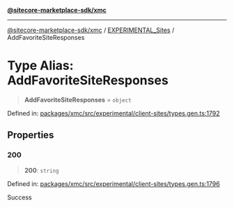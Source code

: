 [**@sitecore-marketplace-sdk/xmc**](../../../../README.md)

***

[@sitecore-marketplace-sdk/xmc](../../../../README.md) / [EXPERIMENTAL\_Sites](../README.md) / AddFavoriteSiteResponses

# Type Alias: AddFavoriteSiteResponses

> **AddFavoriteSiteResponses** = `object`

Defined in: [packages/xmc/src/experimental/client-sites/types.gen.ts:1792](https://github.com/Sitecore/marketplace-sdk/blob/main/packages/xmc/src/experimental/client-sites/types.gen.ts#L1792)

## Properties

### 200

> **200**: `string`

Defined in: [packages/xmc/src/experimental/client-sites/types.gen.ts:1796](https://github.com/Sitecore/marketplace-sdk/blob/main/packages/xmc/src/experimental/client-sites/types.gen.ts#L1796)

Success
